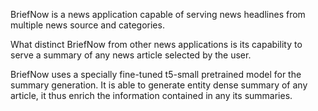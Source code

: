 BriefNow is a news application capable of serving news headlines from multiple news source and categories. 

What distinct BriefNow from other news applications is its capability to serve a summary of any news article selected by the user.

BriefNow uses a specially fine-tuned t5-small pretrained model for the summary generation. It is able to generate entity dense summary of any article, it thus enrich the information contained in any its summaries.

